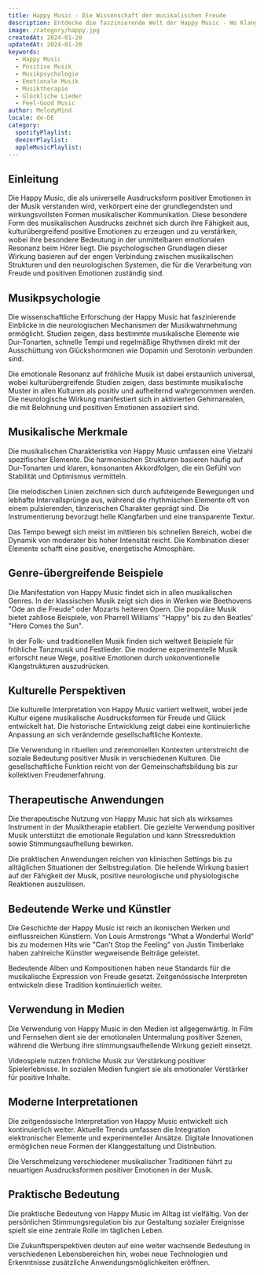 ```yaml
---
title: Happy Music - Die Wissenschaft der musikalischen Freude
description: Entdecke die faszinierende Welt der Happy Music - Wo Klang und Emotion verschmelzen
image: /category/happy.jpg
createdAt: 2024-01-20
updatedAt: 2024-01-20
keywords:
  - Happy Music
  - Positive Musik
  - Musikpsychologie
  - Emotionale Musik
  - Musiktherapie
  - Glückliche Lieder
  - Feel-Good Music
author: MelodyMind
locale: de-DE
category:
  spotifyPlaylist: 
  deezerPlaylist: 
  appleMusicPlaylist: 
---
```


## Einleitung

Die Happy Music, die als universelle Ausdrucksform positiver Emotionen in der Musik verstanden wird, verkörpert eine der grundlegendsten und wirkungsvollsten Formen musikalischer Kommunikation. Diese besondere Form des musikalischen Ausdrucks zeichnet sich durch ihre Fähigkeit aus, kulturübergreifend positive Emotionen zu erzeugen und zu verstärken, wobei ihre besondere Bedeutung in der unmittelbaren emotionalen Resonanz beim Hörer liegt. Die psychologischen Grundlagen dieser Wirkung basieren auf der engen Verbindung zwischen musikalischen Strukturen und den neurologischen Systemen, die für die Verarbeitung von Freude und positiven Emotionen zuständig sind.

## Musikpsychologie

Die wissenschaftliche Erforschung der Happy Music hat faszinierende Einblicke in die neurologischen Mechanismen der Musikwahrnehmung ermöglicht. Studien zeigen, dass bestimmte musikalische Elemente wie Dur-Tonarten, schnelle Tempi und regelmäßige Rhythmen direkt mit der Ausschüttung von Glückshormonen wie Dopamin und Serotonin verbunden sind.

Die emotionale Resonanz auf fröhliche Musik ist dabei erstaunlich universal, wobei kulturübergreifende Studien zeigen, dass bestimmte musikalische Muster in allen Kulturen als positiv und aufheiternd wahrgenommen werden. Die neurologische Wirkung manifestiert sich in aktivierten Gehirnarealen, die mit Belohnung und positiven Emotionen assoziiert sind.

## Musikalische Merkmale

Die musikalischen Charakteristika von Happy Music umfassen eine Vielzahl spezifischer Elemente. Die harmonischen Strukturen basieren häufig auf Dur-Tonarten und klaren, konsonanten Akkordfolgen, die ein Gefühl von Stabilität und Optimismus vermitteln.

Die melodischen Linien zeichnen sich durch aufsteigende Bewegungen und lebhafte Intervallsprünge aus, während die rhythmischen Elemente oft von einem pulsierenden, tänzerischen Charakter geprägt sind. Die Instrumentierung bevorzugt helle Klangfarben und eine transparente Textur.

Das Tempo bewegt sich meist im mittleren bis schnellen Bereich, wobei die Dynamik von moderater bis hoher Intensität reicht. Die Kombination dieser Elemente schafft eine positive, energetische Atmosphäre.

## Genre-übergreifende Beispiele

Die Manifestation von Happy Music findet sich in allen musikalischen Genres. In der klassischen Musik zeigt sich dies in Werken wie Beethovens "Ode an die Freude" oder Mozarts heiteren Opern. Die populäre Musik bietet zahllose Beispiele, von Pharrell Williams' "Happy" bis zu den Beatles' "Here Comes the Sun".

In der Folk- und traditionellen Musik finden sich weltweit Beispiele für fröhliche Tanzmusik und Festlieder. Die moderne experimentelle Musik erforscht neue Wege, positive Emotionen durch unkonventionelle Klangstrukturen auszudrücken.

## Kulturelle Perspektiven

Die kulturelle Interpretation von Happy Music variiert weltweit, wobei jede Kultur eigene musikalische Ausdrucksformen für Freude und Glück entwickelt hat. Die historische Entwicklung zeigt dabei eine kontinuierliche Anpassung an sich verändernde gesellschaftliche Kontexte.

Die Verwendung in rituellen und zeremoniellen Kontexten unterstreicht die soziale Bedeutung positiver Musik in verschiedenen Kulturen. Die gesellschaftliche Funktion reicht von der Gemeinschaftsbildung bis zur kollektiven Freudenerfahrung.

## Therapeutische Anwendungen

Die therapeutische Nutzung von Happy Music hat sich als wirksames Instrument in der Musiktherapie etabliert. Die gezielte Verwendung positiver Musik unterstützt die emotionale Regulation und kann Stressreduktion sowie Stimmungsaufhellung bewirken.

Die praktischen Anwendungen reichen von klinischen Settings bis zu alltäglichen Situationen der Selbstregulation. Die heilende Wirkung basiert auf der Fähigkeit der Musik, positive neurologische und physiologische Reaktionen auszulösen.

## Bedeutende Werke und Künstler

Die Geschichte der Happy Music ist reich an ikonischen Werken und einflussreichen Künstlern. Von Louis Armstrongs "What a Wonderful World" bis zu modernen Hits wie "Can't Stop the Feeling" von Justin Timberlake haben zahlreiche Künstler wegweisende Beiträge geleistet.

Bedeutende Alben und Kompositionen haben neue Standards für die musikalische Expression von Freude gesetzt. Zeitgenössische Interpreten entwickeln diese Tradition kontinuierlich weiter.

## Verwendung in Medien

Die Verwendung von Happy Music in den Medien ist allgegenwärtig. In Film und Fernsehen dient sie der emotionalen Untermalung positiver Szenen, während die Werbung ihre stimmungsaufhellende Wirkung gezielt einsetzt.

Videospiele nutzen fröhliche Musik zur Verstärkung positiver Spielerlebnisse. In sozialen Medien fungiert sie als emotionaler Verstärker für positive Inhalte.

## Moderne Interpretationen

Die zeitgenössische Interpretation von Happy Music entwickelt sich kontinuierlich weiter. Aktuelle Trends umfassen die Integration elektronischer Elemente und experimenteller Ansätze. Digitale Innovationen ermöglichen neue Formen der Klanggestaltung und Distribution.

Die Verschmelzung verschiedener musikalischer Traditionen führt zu neuartigen Ausdrucksformen positiver Emotionen in der Musik.

## Praktische Bedeutung

Die praktische Bedeutung von Happy Music im Alltag ist vielfältig. Von der persönlichen Stimmungsregulation bis zur Gestaltung sozialer Ereignisse spielt sie eine zentrale Rolle im täglichen Leben.

Die Zukunftsperspektiven deuten auf eine weiter wachsende Bedeutung in verschiedenen Lebensbereichen hin, wobei neue Technologien und Erkenntnisse zusätzliche Anwendungsmöglichkeiten eröffnen.
